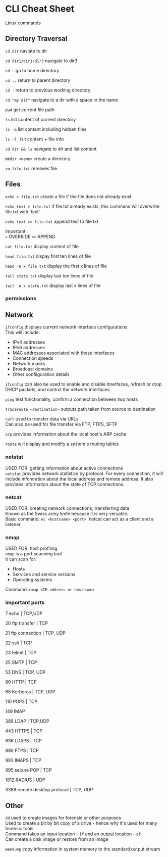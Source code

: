 # CLI Cheat Sheet

Linux commands

## Directory Traversal

`cd dir` 
naviate to dir

`cd dir1/dir1/dir3` 
navigate to dir3

`cd ~` 
go to home directory 

`cd ..` 
return to parent directory

`cd -`
return to previous working directory 

`cd "my dir"`
navigate to a dir with a space in the name

`pwd` 
get current file path

`ls`
list content of current directory 

`ls -a`
list content including hidden files

`ls -l `
lsit content + file info

`cd dir && ls`
navigate to dir and list content 

`mkdir <name>` create a directory 

`rm file.txt` removes file 

## Files
`echo > file.txt` create a file if the file does not already exist

`echo text > file.txt` if file.txt already exists, this command will overwrite file.txt with 'text'

`echo text >> file.txt` append text to file.txt

Important: <br />
`>` OVERRIDE
`>>` APPEND

`cat file.txt` display content of file

`head file.txt` dispay first ten lines of file

`head -n x file.txt` display the first x lines of file

`tail state.txt` display last ten lines of file

`tail -n x state.txt` display last x lines of file 

### permissions

## Network
`ifconfig` displays current network interface configurations  
This will include:

+ IPv4 addresses
+ IPv6 addresses
+ MAC addresses associated with those interfaces
+ Connection speeds
+ Network masks
+ Broadcast domains 
+ Other confiiguration details 

`ifconfig` can also be used to enable and disable itnerfaces, refresh or drop DHCP packets, and control the network interfaces
    


`ping` test functionality, confirm a connection between two hosts 

`traceroute <destination>` outputs path taken from source to destination 

`curl` used to transfer data via URLs <br />
Can also be used for file transfer via FTP, FTPS, SFTP 

`arp` provides information about the local host's ARP cache

`route` will display and modify a system's routing tables



### netstat 
USED FOR: getting information about active connections <br />
`netstat` provides network statistics by protocol. For every connection, it will include infomration about the local address and remote address. It also provides information about the state of TCP connections.

### netcat 
USED FOR: creating network connections, transferring data <br />
Known as the Swiss army knife because it is very versatile. <br />
Basic command: `nc <hostname> <port>`
`netcat can act as a client and a listener

### nmap
USED FOR: host profiling <br />
`nmap` is a port scanning tool <br />
It can scan for:
+ Hosts 
+ Services and service versions
+ Operating systems

Command: `nmap <IP address or hostname>`

### important ports

7 echo | TCP,UDP

20 ftp transfer | TCP 

21 ftp connection | TCP, UDP

22 ssh | TCP

23 telnet | TCP 

25 SMTP | TCP

53 DNS | TCP, UDP

80 HTTP | TCP

88 Kerberos | TCP, UDP

110 POP3 | TCP

149 IMAP

389 LDAP | TCP,UDP

443 HTTPS | TCP

636 LDAPS | TCP

990 FTPS | TCP 

993 IMAPS | TCP

995 secure POP | TCP

1812 RADIUS | UDP

3389 remote desktop protocol | TCP, UDP

## Other
`dd` used to create images for forensic or other purposes <br />
Used to create a bit by bit copy of a drive - hence why it's used for many forensic tools<br />
Command takes an input location  - `if` and an output location - `of` <br />
Can create a disk image or restore from an image 

`memdump` copy information in system memory to the standard output stream 




